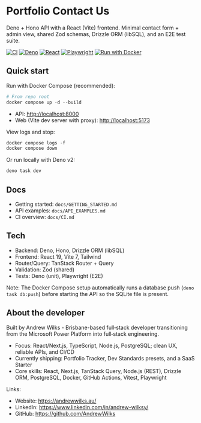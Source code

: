 # Portfolio Contact Us

Deno + Hono API with a React (Vite) frontend. Minimal contact form + admin view,
shared Zod schemas, Drizzle ORM (libSQL), and an E2E test suite.

[![CI](https://github.com/AndrewWilks/portfolio-contact-us/actions/workflows/ci.yml/badge.svg?branch=main)](https://github.com/AndrewWilks/portfolio-contact-us/actions/workflows/ci.yml)
[![Deno](https://img.shields.io/badge/Deno-2.x-000000?logo=deno&logoColor=white)](https://deno.com)
[![React](https://img.shields.io/badge/React-19-61DAFB?logo=react&logoColor=black)](https://react.dev)
[![Playwright](https://img.shields.io/badge/Playwright-E2E-45ba4b?logo=playwright)](https://playwright.dev)
[![Run with Docker](https://img.shields.io/badge/Run%20with-Docker-2496ED?logo=docker&logoColor=white)](#quick-start)

## Quick start

Run with Docker Compose (recommended):

```powershell
# From repo root
docker compose up -d --build
```

- API: <http://localhost:8000>
- Web (Vite dev server with proxy): <http://localhost:5173>

View logs and stop:

```powershell
docker compose logs -f
docker compose down
```

Or run locally with Deno v2:

```powershell
deno task dev
```

## Docs

- Getting started: `docs/GETTING_STARTED.md`
- API examples: `docs/API_EXAMPLES.md`
- CI overview: `docs/CI.md`

## Tech

- Backend: Deno, Hono, Drizzle ORM (libSQL)
- Frontend: React 19, Vite 7, Tailwind
- Router/Query: TanStack Router + Query
- Validation: Zod (shared)
- Tests: Deno (unit), Playwright (E2E)

Note: The Docker Compose setup automatically runs a database push
(`deno task db:push`) before starting the API so the SQLite file is present.

## About the developer

Built by Andrew Wilks - Brisbane-based full‑stack developer transitioning from
the Microsoft Power Platform into full‑stack engineering.

- Focus: React/Next.js, TypeScript, Node.js, PostgreSQL; clean UX, reliable
  APIs, and CI/CD
- Currently shipping: Portfolio Tracker, Dev Standards presets, and a SaaS
  Starter
- Core skills: React, Next.js, TanStack Query, Node.js (REST), Drizzle ORM,
  PostgreSQL, Docker, GitHub Actions, Vitest, Playwright

Links:

- Website: <https://andrewwilks.au/>
- LinkedIn: <https://www.linkedin.com/in/andrew-wilksy/>
- GitHub: <https://github.com/AndrewWilks>
